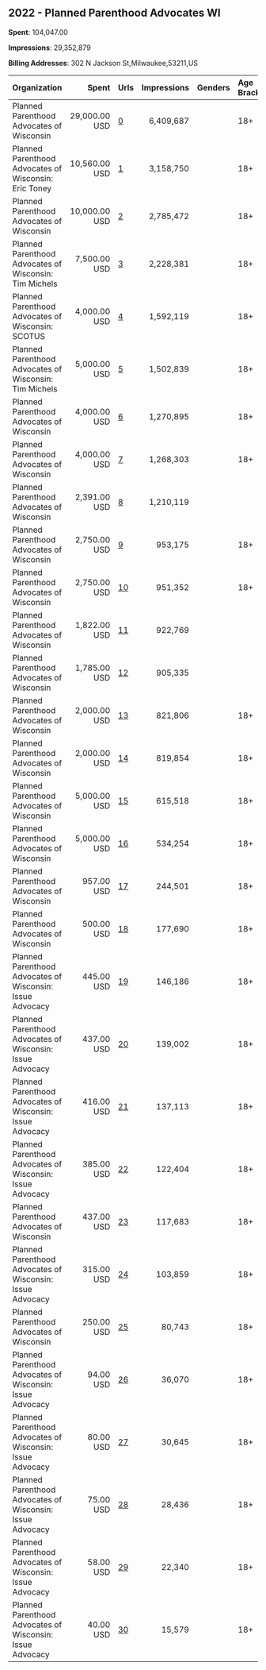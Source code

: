## 2022 - Planned Parenthood Advocates WI 
**Spent**: 104,047.00

**Impressions**: 29,352,879

**Billing Addresses**: 302 N Jackson St,Milwaukee,53211,US

|Organization|Spent|Urls|Impressions|Genders|Age Brackets|Country Codes|
|:---|---:|:---|---:|:---|:---|:---|
|Planned Parenthood Advocates of Wisconsin|29,000.00 USD|[0](https://www.snap.com/political-ads/asset/b3e3b088596f59cfc2204bc0409a435cc124d4cb30d61b870803c246f8383405?mediaType=jpeg)|6,409,687||18+|united states|
|Planned Parenthood Advocates of Wisconsin: Eric Toney|10,560.00 USD|[1](https://www.snap.com/political-ads/asset/09674d88691473d326e566c33942a64d72aace4e7451b6dde3cbf7c559f2b02c?mediaType=png)|3,158,750||18+|united states|
|Planned Parenthood Advocates of Wisconsin|10,000.00 USD|[2](https://www.snap.com/political-ads/asset/509f92142fa2c1f9150915581e1557c469e1a4bdfa2a822a8b9b78c840bb72d5?mediaType=mp4)|2,785,472||18+|united states|
|Planned Parenthood Advocates of Wisconsin: Tim Michels|7,500.00 USD|[3](https://www.snap.com/political-ads/asset/09b3a9be2bb57be344e55193d283e4117c6ed5800a94c635f476572fe58abb93?mediaType=mp4)|2,228,381||18+|united states|
|Planned Parenthood Advocates of Wisconsin: SCOTUS|4,000.00 USD|[4](https://www.snap.com/political-ads/asset/2157842b37e8c674f349579f88202a123b0435c8e937b5827719cb622e400952?mediaType=mp4)|1,592,119||18+|united states|
|Planned Parenthood Advocates of Wisconsin: Tim Michels|5,000.00 USD|[5](https://www.snap.com/political-ads/asset/82bd989d3b08c748d46eb3c68a42a3d290405f037d56f5c17b41deeff1767d6e?mediaType=png)|1,502,839||18+|united states|
|Planned Parenthood Advocates of Wisconsin|4,000.00 USD|[6](https://www.snap.com/political-ads/asset/34c5b3b61a98aba9ea76e5e03acd95aad1b28979ae77b2840d564ee0b7e69c6a?mediaType=png)|1,270,895||18+|united states|
|Planned Parenthood Advocates of Wisconsin|4,000.00 USD|[7](https://www.snap.com/political-ads/asset/ff55d66e946374435c9c53375d73b9ff8e40f25ebddf4c98645b99fcb2f56a9c?mediaType=png)|1,268,303||18+|united states|
|Planned Parenthood Advocates of Wisconsin|2,391.00 USD|[8](https://www.snap.com/political-ads/asset/59804b2fe2e9e3a856be1798bbf01cb58a68a532ad1e32e672b0d5a1b910491a?mediaType=png)|1,210,119|||united states|
|Planned Parenthood Advocates of Wisconsin|2,750.00 USD|[9](https://www.snap.com/political-ads/asset/ff55d66e946374435c9c53375d73b9ff8e40f25ebddf4c98645b99fcb2f56a9c?mediaType=png)|953,175||18+|united states|
|Planned Parenthood Advocates of Wisconsin|2,750.00 USD|[10](https://www.snap.com/political-ads/asset/34c5b3b61a98aba9ea76e5e03acd95aad1b28979ae77b2840d564ee0b7e69c6a?mediaType=png)|951,352||18+|united states|
|Planned Parenthood Advocates of Wisconsin|1,822.00 USD|[11](https://www.snap.com/political-ads/asset/d79e4f4e9190a022019d42e66948fed64f6f2488f6591e17243193c01c5136a6?mediaType=png)|922,769|||united states|
|Planned Parenthood Advocates of Wisconsin|1,785.00 USD|[12](https://www.snap.com/political-ads/asset/97775c8bffd91826c2fbc3b0f906c9762d31358e65d0fb777aa5956221028263?mediaType=png)|905,335|||united states|
|Planned Parenthood Advocates of Wisconsin|2,000.00 USD|[13](https://www.snap.com/political-ads/asset/3e4cd7f601f85fb328d0f49eae12f3be83c505be6d7e333e066bd13a1e5b49d6?mediaType=jpg)|821,806||18+|united states|
|Planned Parenthood Advocates of Wisconsin|2,000.00 USD|[14](https://www.snap.com/political-ads/asset/2559f01fa6b91bb74bd5e0831f5dcb2a78e57768cf31226760f1af4fe237fbea?mediaType=jpg)|819,854||18+|united states|
|Planned Parenthood Advocates of Wisconsin|5,000.00 USD|[15](https://www.snap.com/political-ads/asset/c90dbab1e4e4055415b9b446554c1b154c8766f8a2766441dea8b22d1c7f7cfa?mediaType=png)|615,518||18+|united states|
|Planned Parenthood Advocates of Wisconsin|5,000.00 USD|[16](https://www.snap.com/political-ads/asset/c90dbab1e4e4055415b9b446554c1b154c8766f8a2766441dea8b22d1c7f7cfa?mediaType=png)|534,254||18+|united states|
|Planned Parenthood Advocates of Wisconsin|957.00 USD|[17](https://www.snap.com/political-ads/asset/87afcf60d45b4773d9901bd3cb6bd6525cb65115ca0bf7fc682cda5d9fdab66c?mediaType=mp4)|244,501||18+|united states|
|Planned Parenthood Advocates of Wisconsin|500.00 USD|[18](https://www.snap.com/political-ads/asset/db2134c6bd66e5215eaf0dc6b20c9efbcd8890f2374a6e5725a4edfd41237a65?mediaType=png)|177,690||18+|united states|
|Planned Parenthood Advocates of Wisconsin: Issue Advocacy|445.00 USD|[19](https://www.snap.com/political-ads/asset/3de830730fba62501aea1a9b56c8168462398af11727547e1bf49f1e03999df4?mediaType=jpeg)|146,186||18+|united states|
|Planned Parenthood Advocates of Wisconsin: Issue Advocacy|437.00 USD|[20](https://www.snap.com/political-ads/asset/f5b85df54dc4d01368485756608e00ae25274a5d4d0a3d058fb7013fc5b951ce?mediaType=jpeg)|139,002||18+|united states|
|Planned Parenthood Advocates of Wisconsin: Issue Advocacy|416.00 USD|[21](https://www.snap.com/political-ads/asset/edd53b860b83888a5a80e7827c5f1da800313f1769a3b9d6e8b34fe99eab5838?mediaType=jpeg)|137,113||18+|united states|
|Planned Parenthood Advocates of Wisconsin: Issue Advocacy|385.00 USD|[22](https://www.snap.com/political-ads/asset/a5329a226ac28e24e372233848bf81b9bd042a5ff5676235f4d215c2f8ab19a4?mediaType=jpeg)|122,404||18+|united states|
|Planned Parenthood Advocates of Wisconsin|437.00 USD|[23](https://www.snap.com/political-ads/asset/1d3a5eeb524a47070ec1f741ffb248ee136367470967b434258d51c2e39cb8fa?mediaType=png)|117,683||18+|united states|
|Planned Parenthood Advocates of Wisconsin: Issue Advocacy|315.00 USD|[24](https://www.snap.com/political-ads/asset/148aebdbb8d13e0e75ad66ba29d1359cc9c76c8792e4d480776f40b6f30a2802?mediaType=jpeg)|103,859||18+|united states|
|Planned Parenthood Advocates of Wisconsin|250.00 USD|[25](https://www.snap.com/political-ads/asset/db2134c6bd66e5215eaf0dc6b20c9efbcd8890f2374a6e5725a4edfd41237a65?mediaType=png)|80,743||18+|united states|
|Planned Parenthood Advocates of Wisconsin: Issue Advocacy|94.00 USD|[26](https://www.snap.com/political-ads/asset/148aebdbb8d13e0e75ad66ba29d1359cc9c76c8792e4d480776f40b6f30a2802?mediaType=jpeg)|36,070||18+|united states|
|Planned Parenthood Advocates of Wisconsin: Issue Advocacy|80.00 USD|[27](https://www.snap.com/political-ads/asset/edd53b860b83888a5a80e7827c5f1da800313f1769a3b9d6e8b34fe99eab5838?mediaType=jpeg)|30,645||18+|united states|
|Planned Parenthood Advocates of Wisconsin: Issue Advocacy|75.00 USD|[28](https://www.snap.com/political-ads/asset/3de830730fba62501aea1a9b56c8168462398af11727547e1bf49f1e03999df4?mediaType=jpeg)|28,436||18+|united states|
|Planned Parenthood Advocates of Wisconsin: Issue Advocacy|58.00 USD|[29](https://www.snap.com/political-ads/asset/a5329a226ac28e24e372233848bf81b9bd042a5ff5676235f4d215c2f8ab19a4?mediaType=jpeg)|22,340||18+|united states|
|Planned Parenthood Advocates of Wisconsin: Issue Advocacy|40.00 USD|[30](https://www.snap.com/political-ads/asset/f5b85df54dc4d01368485756608e00ae25274a5d4d0a3d058fb7013fc5b951ce?mediaType=jpeg)|15,579||18+|united states|
